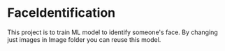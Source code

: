 # FaceIdentification

This project is to train ML model to identify someone's face.
By changing just images in Image folder you can reuse this model.
